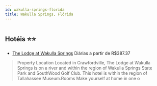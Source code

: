 ```yaml
---
id: wakulla-springs-florida
title: Wakulla Springs, Flórida
---
```


<center><img src="https://assets.cosmos-data.com/1/024d6231d900a9d16846f9b105bfed32/532784.jpg" alt="" /></center>


## Hotéis ⭐️⭐️

-    [The Lodge at Wakulla Springs](https://www.hurb.com/aud/https://www.hurb.com/hoteis/wakulla-springs/the-lodge-at-wakulla-springs-JNP-JP312496?cmp=18055) Diárias a partir de R$387.37
   > Property Location Located in Crawfordville, The Lodge at Wakulla Springs is on a river and within the region of Wakulla Springs State Park and SouthWood Golf Club.  This hotel is within the region of Tallahassee Museum.Rooms Make yourself at home in one o
